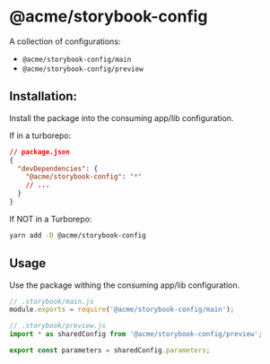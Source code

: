 # @acme/storybook-config

A collection of configurations:

- `@acme/storybook-config/main`
- `@acme/storybook-config/preview`

## Installation:

Install the package into the consuming app/lib configuration.

If in a turborepo:

```json
// package.json
{
  "devDependencies": {
    "@acme/storybook-config": "*"
    // ...
  }
}
```

If NOT in a Turborepo:

```sh
yarn add -D @acme/storybook-config
```

## Usage

Use the package withing the consuming app/lib configuration.

```js
// .storybook/main.js
module.exports = require('@acme/storybook-config/main');
```

```js
// .storybook/preview.js
import * as sharedConfig from '@acme/storybook-config/preview';

export const parameters = sharedConfig.parameters;
```
